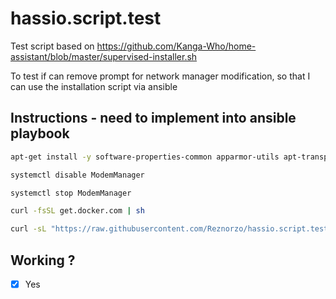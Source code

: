 # hassio.script.test

Test script based on https://github.com/Kanga-Who/home-assistant/blob/master/supervised-installer.sh

To test if can remove prompt for network manager modification, so that I can use the installation script via ansible

## Instructions - need to implement into ansible playbook

```bash
apt-get install -y software-properties-common apparmor-utils apt-transport-https avahi-daemon ca-certificates curl dbus jq network-manager

systemctl disable ModemManager

systemctl stop ModemManager

curl -fsSL get.docker.com | sh

curl -sL "https://raw.githubusercontent.com/Reznorzo/hassio.script.test/main/hassio.sh" | bash -s
```

## Working ?

- [x] Yes
